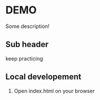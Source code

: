 # DEMO

Some description!

## Sub header

keep practicing

## Local developement

1. Open index.html on your browser